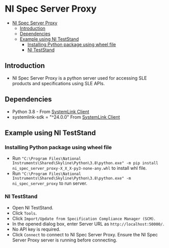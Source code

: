 # NI Spec Server Proxy

- [NI Spec Server Proxy](#ni-spec-server-proxy)
  - [Introduction](#introduction)
  - [Dependencies](#dependencies)
  - [Example using NI TestStand](#example-using-ni-teststand)
    - [Installing Python package using wheel file](#installing-python-package-using-wheel-file)
    - [NI TestStand](#ni-teststand)

## Introduction

- NI Spec Server Proxy is a python server used for accessing SLE products and specifications using SLE APIs.

## Dependencies

- Python 3.8 - From [SystemLink Client](https://www.ni.com/en/support/downloads/software-products/download.systemlink-client.html#521644)
- systemlink-sdk = "^24.0.0" From [SystemLink Client](https://www.ni.com/en/support/downloads/software-products/download.systemlink-client.html#521644)

## Example using NI TestStand

### Installing Python package using wheel file

- Run `"C:\Program Files\National Instruments\Shared\Skyline\Python\3.8\python.exe" -m pip install ni_spec_server_proxy-X_X_X-py3-none-any.whl` to install whl file.
- Run `"C:\Program Files\National Instruments\Shared\Skyline\Python\3.8\python.exe" -m ni_spec_server_proxy` to run server.

### NI TestStand

- Open NI TestStand.
- Click `Tools`.
- Click `Import/Update from Specification Compliance Manager (SCM)`.
- In the opened dialog box, enter Server URL as `http://localhost:50000/`.
- No API key is required.
- Click `Connect` to connect to NI Spec Server Proxy. Ensure the NI Spec Server Proxy server is running before connecting.

